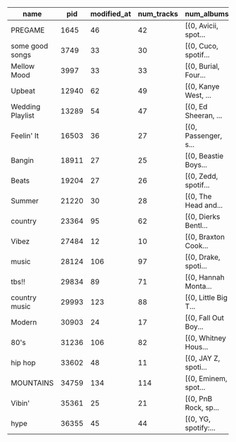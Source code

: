 | name | pid | modified_at | num_tracks | num_albums | tracks | num_artists |
| ------ | ----- | ------------- | ------------ | ------------ | -------- | ------------- |
| PREGAME           |   1645  |          46  |          42  |  [{0, Avicii, spot...  |         9 |
| some good songs   |   3749  |          33  |          30  |  [{0, Cuco, spotif...  |        11 |
| Mellow Mood       |   3997  |          33  |          33  |  [{0, Burial, Four...  |        20 |
| Upbeat            |  12940  |          62  |          49  |  [{0, Kanye West, ...  |        25 |
| Wedding Playlist  |  13289  |          54  |          47  |  [{0, Ed Sheeran, ...  |         8 |
| Feelin' It        |  16503  |          36  |          27  |  [{0, Passenger, s...  |        11 |
| Bangin            |  18911  |          27  |          25  |  [{0, Beastie Boys...  |         4 |
| Beats             |  19204  |          27  |          26  |  [{0, Zedd, spotif...  |        16 |
| Summer            |  21220  |          30  |          28  |  [{0, The Head and...  |        23 |
| country           |  23364  |          95  |          62  |  [{0, Dierks Bentl...  |        22 |
| Vibez             |  27484  |          12  |          10  |  [{0, Braxton Cook...  |         2 |
| music             |  28124  |         106  |          97  |  [{0, Drake, spoti...  |        64 |
| tbs!!             |  29834  |          89  |          71  |  [{0, Hannah Monta...  |        12 |
| country music     |  29993  |         123  |          88  |  [{0, Little Big T...  |        41 |
| Modern            |  30903  |          24  |          17  |  [{0, Fall Out Boy...  |        11 |
| 80's              |  31236  |         106  |          82  |  [{0, Whitney Hous...  |         9 |
| hip hop           |  33602  |          48  |          11  |  [{0, JAY Z, spoti...  |         3 |
| MOUNTAINS         |  34759  |         134  |         114  |  [{0, Eminem, spot...  |        15 |
| Vibin'            |  35361  |          25  |          21  |  [{0, PnB Rock, sp...  |         4 |
| hype              |  36355  |          45  |          44  |  [{0, YG, spotify:...  |        33 |